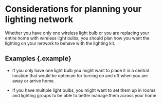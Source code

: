 # Considerations for planning your lighting network

Whether you have only one wireless light bulb or you are replacing your entire home with wireless light bulbs, you should plan how you want the lighting on your network to behave with the lighting kit.

## Examples {.example}

-   If you only have one light bulb you might want to place it in a central location that would be optimum for turning on and off when you are away or arrive home.

-   If you have multiple light bulbs, you might want to set them up in rooms and lighting groups to be able to better manage them across your home.
